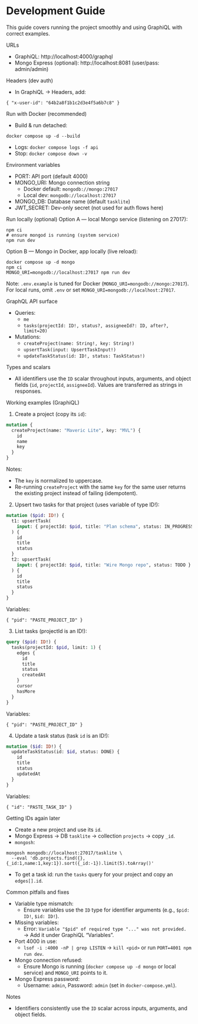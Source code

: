 # Development Guide

This guide covers running the project smoothly and using GraphiQL with correct examples.

URLs

- GraphiQL: http://localhost:4000/graphql
- Mongo Express (optional): http://localhost:8081 (user/pass: admin/admin)

Headers (dev auth)

- In GraphiQL → Headers, add:

```
{ "x-user-id": "64b2a8f1b1c2d3e4f5a6b7c8" }
```

Run with Docker (recommended)

- Build & run detached:

```
docker compose up -d --build
```

- Logs: `docker compose logs -f api`
- Stop: `docker compose down -v`

Environment variables

- PORT: API port (default 4000)
- MONGO_URI: Mongo connection string
  - Docker default: `mongodb://mongo:27017`
  - Local dev: `mongodb://localhost:27017`
- MONGO_DB: Database name (default `tasklite`)
- JWT_SECRET: Dev-only secret (not used for auth flows here)

Run locally (optional)
Option A — local Mongo service (listening on 27017):

```
npm ci
# ensure mongod is running (system service)
npm run dev
```

Option B — Mongo in Docker, app locally (live reload):

```
docker compose up -d mongo
npm ci
MONGO_URI=mongodb://localhost:27017 npm run dev
```

Note: `.env.example` is tuned for Docker (`MONGO_URI=mongodb://mongo:27017`). For local runs, omit `.env` or set `MONGO_URI=mongodb://localhost:27017`.

GraphQL API surface

- Queries:
  - `me`
  - `tasks(projectId: ID!, status?, assigneeId?: ID, after?, limit=20)`
- Mutations:
  - `createProject(name: String!, key: String!)`
  - `upsertTask(input: UpsertTaskInput!)`
  - `updateTaskStatus(id: ID!, status: TaskStatus!)`

Types and scalars

- All identifiers use the `ID` scalar throughout inputs, arguments, and object fields (`id`, `projectId`, `assigneeId`). Values are transferred as strings in responses.

Working examples (GraphiQL)

1. Create a project (copy its `id`):

```graphql
mutation {
  createProject(name: "Maveric Lite", key: "MVL") {
    id
    name
    key
  }
}
```
Notes:
- The `key` is normalized to uppercase.
- Re-running `createProject` with the same `key` for the same user returns the existing project instead of failing (idempotent).

2. Upsert two tasks for that project (uses variable of type ID!):

```graphql
mutation ($pid: ID!) {
  t1: upsertTask(
    input: { projectId: $pid, title: "Plan schema", status: IN_PROGRESS }
  ) {
    id
    title
    status
  }
  t2: upsertTask(
    input: { projectId: $pid, title: "Wire Mongo repo", status: TODO }
  ) {
    id
    title
    status
  }
}
```

Variables:

```
{ "pid": "PASTE_PROJECT_ID" }
```

3. List tasks (projectId is an ID!):

```graphql
query ($pid: ID!) {
  tasks(projectId: $pid, limit: 1) {
    edges {
      id
      title
      status
      createdAt
    }
    cursor
    hasMore
  }
}
```

Variables:

```
{ "pid": "PASTE_PROJECT_ID" }
```

4. Update a task status (task `id` is an ID!):

```graphql
mutation ($id: ID!) {
  updateTaskStatus(id: $id, status: DONE) {
    id
    title
    status
    updatedAt
  }
}
```

Variables:

```
{ "id": "PASTE_TASK_ID" }
```

Getting IDs again later

- Create a new project and use its `id`.
- Mongo Express → DB `tasklite` → collection `projects` → copy `_id`.
- `mongosh`:

```
mongosh mongodb://localhost:27017/tasklite \
  --eval 'db.projects.find({}, {_id:1,name:1,key:1}).sort({_id:-1}).limit(5).toArray()'
```

- To get a task id: run the `tasks` query for your project and copy an `edges[].id`.

Common pitfalls and fixes

- Variable type mismatch:
  - Ensure variables use the `ID` type for identifier arguments (e.g., `$pid: ID!`, `$id: ID!`).
- Missing variables:
  - Error: `Variable "$pid" of required type "..." was not provided.` → Add it under GraphiQL “Variables”.
- Port 4000 in use:
  - `lsof -i :4000 -nP | grep LISTEN` → `kill <pid>` or run `PORT=4001 npm run dev`.
- Mongo connection refused:
  - Ensure Mongo is running (`docker compose up -d mongo` or local service) and `MONGO_URI` points to it.
- Mongo Express password:
  - Username: `admin`, Password: `admin` (set in `docker-compose.yml`).

Notes

- Identifiers consistently use the `ID` scalar across inputs, arguments, and object fields.
